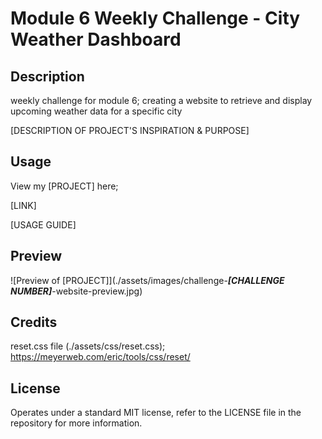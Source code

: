 # Module 6 Weekly Challenge - City Weather Dashboard

## Description

weekly challenge for module 6; creating a website to retrieve and display upcoming weather data for a specific city

[DESCRIPTION OF PROJECT'S INSPIRATION & PURPOSE]

## Usage

View my [PROJECT] here;

[LINK]

[USAGE GUIDE]

## Preview

![Preview of [PROJECT]](./assets/images/challenge-***[CHALLENGE NUMBER]***-website-preview.jpg)

## Credits

reset.css file (./assets/css/reset.css);
https://meyerweb.com/eric/tools/css/reset/

## License

Operates under a standard MIT license, refer to the LICENSE file in the repository for more information.